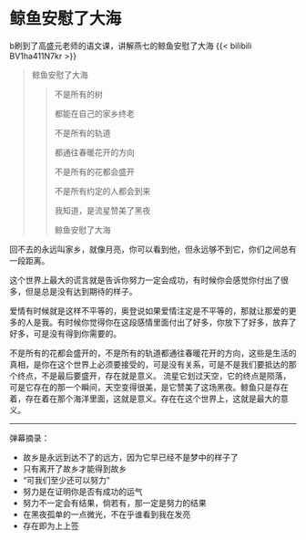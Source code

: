 # 鲸鱼安慰了大海


b刷到了高盛元老师的语文课，讲解燕七的鲸鱼安慰了大海
{{< bilibili BV1ha411N7kr >}}

> 鲸鱼安慰了大海
>
> > 不是所有的树
> >
> > 都能在自己的家乡终老
> >
> > 不是所有的轨道
> >
> > 都通往春暖花开的方向
> >
> > 不是所有的花都会盛开
> >
> > 不是所有约定的人都会到来
> >
> > 我知道，是流星赞美了黑夜
> >
> > 鲸鱼安慰了大海

回不去的永远叫家乡，就像月亮，你可以看到他，但永远够不到它，你们之间总有一段距离。

这个世界上最大的谎言就是告诉你努力一定会成功，有时候你会感觉你付出了很多，但是总是没有达到期待的样子。

爱情有时候就是这样不平等的，奥登说如果爱情注定是不平等的，那就让那爱的更多的人是我。有时候你觉得你在这段感情里面付出了好多，你放下了好多，放弃了好多，可是没有得到你需要的。

不是所有的花都会盛开的，不是所有的轨道都通往春暖花开的方向，这些是生活的真相，是你在这个世界上必须要接受的，可是没有关系，可是不是我们要抵达的那个终点，不是最后要盛开，存在就是意义。
流星它划过天空，它的终点是陨落，可是它存在的那一个瞬间，天空变得很美，是它赞美了这场黑夜。鲸鱼只是存在着，存在着在那个海洋里面，这就是意义。存在在这个世界上，这就是最大的意义。

__________________

弹幕摘录：

+ 故乡是永远到达不了的远方，因为它早已经不是梦中的样子了
+ 只有离开了故乡才能得到故乡
+ “可我们至少还可以努力”
+ 努力是在证明你是否有成功的运气
+ 努力不一定会有结果，倘若有，那一定是努力的结果
+ 在黑夜孤单的一点微光，不在乎谁看到我在发亮
+ 存在即为上上签

